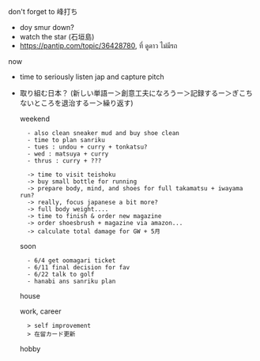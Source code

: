 don't forget to 峰打ち
- doy smur down?
- watch the star (石垣島)
- https://pantip.com/topic/36428780, ที่ ดูดาว ไม่มีรถ

now
- time to seriously listen jap and capture pitch 
- 取り組む日本？ (新しい単語ー＞創意工夫になろうー＞記録するー＞ぎこちないところを退治するー＞繰り返す)

	weekend
			
		- also clean sneaker mud and buy shoe clean
		- time to plan sanriku
		- tues : undou + curry + tonkatsu?
		- wed : matsuya + curry
		- thrus : curry + ???
		
		-> time to visit teishoku
		-> buy small bottle for running
		-> prepare body, mind, and shoes for full takamatsu + iwayama run?
		-> really, focus japanese a bit more?
		-> full body weight....
		-> time to finish & order new magazine
		-> order shoesbrush + magazine via amazon...
		-> calculate total damage for GW + 5月
		
	soon
	
		- 6/4 get oomagari ticket
		- 6/11 final decision for fav
		- 6/22 talk to golf
		- hanabi ans sanriku plan
	house
	
	work, career
	
		> self improvement
		> 在留カード更新
	hobby
			

			
		
